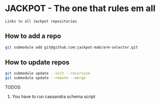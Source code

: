 # JACKPOT - The one that rules em all

	Links to all Jackpot repositories

## How to add a repo

```bash
git submodule add git@github.com:jackpot-mab/arm-selector.git
```

## How to update repos

```bash
git submodule update --init --recursive
git submodule update --remote --merge
```

TODOS:
1. You have to run cassandra schema script
